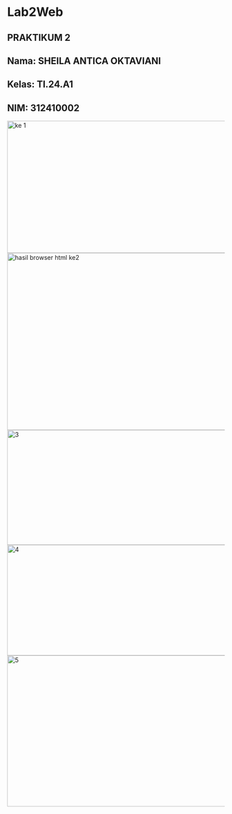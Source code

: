 # Lab2Web
## PRAKTIKUM 2
## Nama: SHEILA ANTICA OKTAVIANI
## Kelas: TI.24.A1
## NIM: 312410002
<img width="948" height="306" alt="ke 1" src="https://github.com/user-attachments/assets/5adc31f5-f074-496c-accc-e6af9d2a5512" />

<img width="958" height="410" alt="hasil browser html ke2" src="https://github.com/user-attachments/assets/0df3bc24-d839-4a9a-9cd8-19f5516bbe0f" />

<img width="953" height="266" alt="3" src="https://github.com/user-attachments/assets/3b6f8187-0f2d-4dec-b7c8-251c5607cae8" />

<img width="958" height="256" alt="4" src="https://github.com/user-attachments/assets/95a4849f-2386-48ac-b593-16520e9c5c6c" />

<img width="955" height="350" alt="5" src="https://github.com/user-attachments/assets/10caafb6-6d6b-4199-aae4-5e7a7edfd534" />
